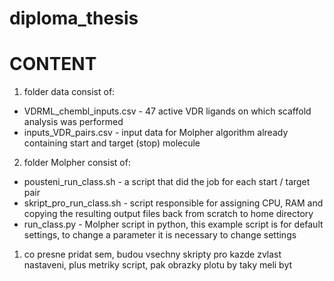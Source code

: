 # diploma_thesis

# CONTENT
1. folder data consist of:
  - VDRML_chembl_inputs.csv - 47 active VDR ligands on which scaffold analysis was performed
  - inputs_VDR_pairs.csv - input data for Molpher algorithm already containing start and target (stop) molecule
2. folder Molpher consist of:
  - pousteni_run_class.sh - a script that did the job for each start / target pair
  - skript_pro_run_class.sh - script responsible for assigning CPU, RAM and copying the resulting output files back from scratch to home directory
  - run_class.py - Molpher script in python, this example script is for default settings, to change a parameter it is necessary to change settings
  

1. co presne pridat sem, budou vsechny skripty pro kazde zvlast nastaveni, plus metriky script, pak obrazky plotu by taky meli byt
